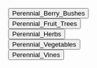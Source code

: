 <div class="collapsible-tabs">
            <div class="tab file">
              <button class="tab-header file-header" data-path="Project_Universe/Modules/Farming/Plants/Perennial_Berry_Bushes.md">Perennial_Berry_Bushes</button>
              <div class="tab-content file-content" style="display: none;"></div>
            </div>
            <div class="tab file">
              <button class="tab-header file-header" data-path="Project_Universe/Modules/Farming/Plants/Perennial_Fruit_Trees.md">Perennial_Fruit_Trees</button>
              <div class="tab-content file-content" style="display: none;"></div>
            </div>
            <div class="tab file">
              <button class="tab-header file-header" data-path="Project_Universe/Modules/Farming/Plants/Perennial_Herbs.md">Perennial_Herbs</button>
              <div class="tab-content file-content" style="display: none;"></div>
            </div>
            <div class="tab file">
              <button class="tab-header file-header" data-path="Project_Universe/Modules/Farming/Plants/Perennial_Vegetables.md">Perennial_Vegetables</button>
              <div class="tab-content file-content" style="display: none;"></div>
            </div>
            <div class="tab file">
              <button class="tab-header file-header" data-path="Project_Universe/Modules/Farming/Plants/Perennial_Vines.md">Perennial_Vines</button>
              <div class="tab-content file-content" style="display: none;"></div>
            </div></div>